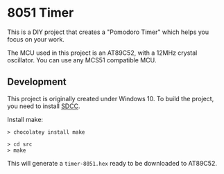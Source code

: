 8051 Timer
===========

This is a DIY project that creates a "Pomodoro Timer" which helps you focus on your work.

The MCU used in this project is an AT89C52, with a 12MHz crystal oscillator. You can use any MCS51 compatible MCU.


Development
--------------

This project is originally created under Windows 10.
To build the project, you need to install [SDCC](http://sdcc.sourceforge.net/).

Install make:

```
> chocolatey install make
```

```
> cd src
> make
```

This will generate a `timer-8051.hex` ready to be downloaded to AT89C52.